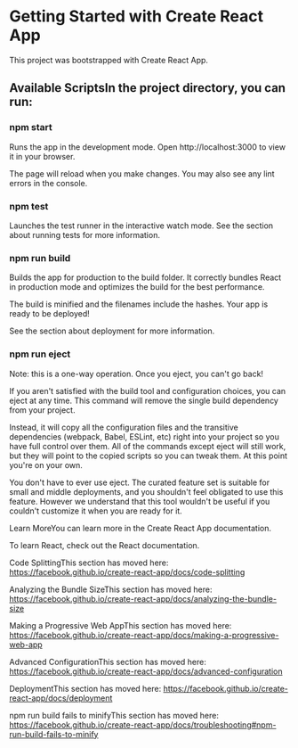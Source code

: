# Getting Started with Create React App
This project was bootstrapped with Create React App.

## Available ScriptsIn the project directory, you can run:

### npm start
Runs the app in the development mode.
Open http://localhost:3000 to view it in your browser.

The page will reload when you make changes.
You may also see any lint errors in the console.

### npm test
Launches the test runner in the interactive watch mode.
See the section about running tests for more information.

### npm run build
Builds the app for production to the build folder.
It correctly bundles React in production mode and optimizes the build for the best performance.

The build is minified and the filenames include the hashes.
Your app is ready to be deployed!

See the section about deployment for more information.

### npm run eject
Note: this is a one-way operation. Once you eject, you can't go back!

If you aren't satisfied with the build tool and configuration choices, you can eject at any time. This command will remove the single build dependency from your project.

Instead, it will copy all the configuration files and the transitive dependencies (webpack, Babel, ESLint, etc) right into your project so you have full control over them. All of the commands except eject will still work, but they will point to the copied scripts so you can tweak them. At this point you're on your own.

You don't have to ever use eject. The curated feature set is suitable for small and middle deployments, and you shouldn't feel obligated to use this feature. However we understand that this tool wouldn't be useful if you couldn't customize it when you are ready for it.

Learn MoreYou can learn more in the Create React App documentation.

To learn React, check out the React documentation.

Code SplittingThis section has moved here: https://facebook.github.io/create-react-app/docs/code-splitting

Analyzing the Bundle SizeThis section has moved here: https://facebook.github.io/create-react-app/docs/analyzing-the-bundle-size

Making a Progressive Web AppThis section has moved here: https://facebook.github.io/create-react-app/docs/making-a-progressive-web-app

Advanced ConfigurationThis section has moved here: https://facebook.github.io/create-react-app/docs/advanced-configuration

DeploymentThis section has moved here: https://facebook.github.io/create-react-app/docs/deployment

npm run build fails to minifyThis section has moved here: https://facebook.github.io/create-react-app/docs/troubleshooting#npm-run-build-fails-to-minify 
